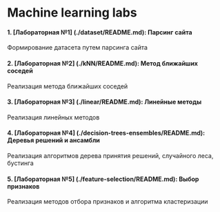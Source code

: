 # Machine learning labs

#### 1. [Лабораторная №1] (./dataset/README.md): Парсинг сайта

Формирование датасета путем парсинга сайта

#### 2. [Лабораторная №2] (./kNN/README.md): Метод ближайших соседей

Реализация метода ближайших соседей

#### 3. [Лабораторная №3] (./linear/README.md): Линейные методы

Реализация линейных методов

#### 4. [Лабораторная №4] (./decision-trees-ensembles/README.md): Деревья решений и ансамбли

Реализация алгоритмов дерева принятия решений, случайного леса, бустинга

#### 5. [Лабораторная №5] (./feature-selection/README.md): Выбор признаков

Реализация методов отбора признаков и алгоритма кластеризации

